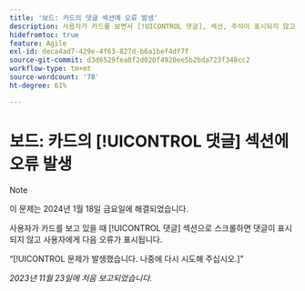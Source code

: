 ```yaml
---
title: '보드: 카드의 댓글 섹션에 오류 발생'
description: 사용자가 카드를 보면서 [!UICONTROL 댓글], 섹션, 주석이 표시되지 않고 사용자에게 오류가 표시됩니다.
hidefromtoc: true
feature: Agile
exl-id: deca4ad7-429e-4f63-827d-b6a1bef4df7f
source-git-commit: d3d6529fea8f2d020f4920ee5b2bda723f348cc2
workflow-type: tm+mt
source-wordcount: '78'
ht-degree: 61%

---
```


# 보드: 카드의 [!UICONTROL 댓글] 섹션에 오류 발생

>[!NOTE]
>
>이 문제는 2024년 1월 18일 금요일에 해결되었습니다.

사용자가 카드를 보고 있을 때 [!UICONTROL 댓글] 섹션으로 스크롤하면 댓글이 표시되지 않고 사용자에게 다음 오류가 표시됩니다.

“[!UICONTROL 문제가 발생했습니다. 나중에 다시 시도해 주십시오.]&quot;

_2023년 11월 23일에 처음 보고되었습니다._
